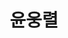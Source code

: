 ---
layout: hubs
key: Q482900
title: 윤웅렬
name: 윤웅렬
image: http://commons.wikimedia.org/wiki/Special:FilePath/Yun%20Ung-ryeol%201880.jpg
description: 조선 말기의 무신
score: 0.004361216316859394
degree: 4
---